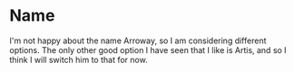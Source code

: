 # Name
I'm not happy about the name Arroway, so I am considering different options. The only other good option I have seen that I like is Artis, and so I think I will switch him to that for now.